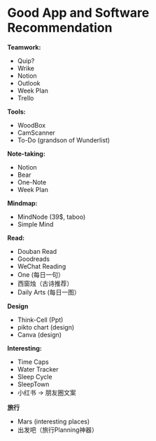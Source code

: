 # Good App and Software Recommendation

**Teamwork:**
* Quip?
* Wrike
* Notion
* Outlook
* Week Plan
* Trello

**Tools:**
* WoodBox
* CamScanner
* To-Do (grandson of Wunderlist)

**Note-taking:**
* Notion
* Bear
* One-Note
* Week Plan

**Mindmap:**

* MindNode (39$, taboo)
* Simple Mind

**Read:**
* Douban Read
* Goodreads
* WeChat Reading
* One (每日一句）
* 西窗烛（古诗推荐）
* Daily Arts (每日一图）

**Design**
* Think-Cell (Ppt)
* pikto chart (design)
* Canva (design)

**Interesting:**
* Time Caps
* Water Tracker
* Sleep Cycle
* SleepTown
* 小红书 -> 朋友圈文案

**旅行**
* Mars (interesting places)
* 出发吧（旅行Planning神器）
